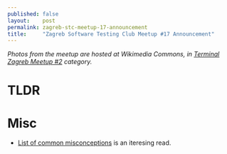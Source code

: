 ```yaml
---
published: false
layout:    post
permalink: zagreb-stc-meetup-17-announcement
title:     "Zagreb Software Testing Club Meetup #17 Announcement"
---
```




*Photos from the meetup are hosted at Wikimedia Commons, in [Terminal Zagreb Meetup #2](https://commons.wikimedia.org/wiki/Category:Terminal_Zagreb_Meetup_2) category.*

# TLDR



# Misc

- [List of common misconceptions](https://en.wikipedia.org/wiki/List_of_common_misconceptions) is an iteresing read.
